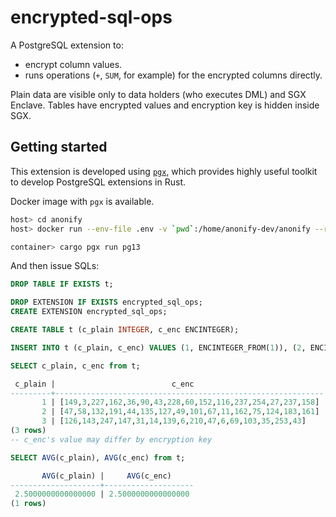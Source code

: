 # encrypted-sql-ops

A PostgreSQL extension to:

- encrypt column values.
- runs operations (`+`, `SUM`, for example) for the encrypted columns directly.

Plain data are visible only to data holders (who executes DML) and SGX Enclave. Tables have encrypted values and encryption key is hidden inside SGX.

## Getting started

This extension is developed using [`pgx`](https://github.com/zombodb/pgx), which provides highly useful toolkit to develop PostgreSQL extensions in Rust.

Docker image with `pgx` is available.

```bash
host> cd anonify
host> docker run --env-file .env -v `pwd`:/home/anonify-dev/anonify --rm -it anonify.azurecr.io/encrypted-sql-ops-pg:latest

container> cargo pgx run pg13
```

And then issue SQLs:

```sql
DROP TABLE IF EXISTS t;

DROP EXTENSION IF EXISTS encrypted_sql_ops;
CREATE EXTENSION encrypted_sql_ops;

CREATE TABLE t (c_plain INTEGER, c_enc ENCINTEGER);

INSERT INTO t (c_plain, c_enc) VALUES (1, ENCINTEGER_FROM(1)), (2, ENCINTEGER_FROM(2)), (3, ENCINTEGER_FROM(3)), (4, ENCINTEGER_FROM(4));

SELECT c_plain, c_enc from t;

 c_plain |                          c_enc
---------+------------------------------------------------------------
       1 | [149,3,227,162,36,90,43,228,60,152,116,237,254,27,237,158]
       2 | [47,58,132,191,44,135,127,49,101,67,11,162,75,124,183,161]
       3 | [126,143,247,147,31,14,139,6,210,47,6,69,103,35,253,43]
(3 rows)
-- c_enc's value may differ by encryption key

SELECT AVG(c_plain), AVG(c_enc) from t;

       AVG(c_plain) |     AVG(c_enc)
--------------------+--------------------
 2.5000000000000000 | 2.5000000000000000
(1 rows)
```
